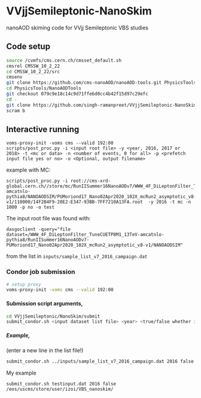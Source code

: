 # VVjjSemileptonic-NanoSkim
nanoAOD skiming code for VVjj Semileptonic VBS studies

## Code setup

```bash
source /cvmfs/cms.cern.ch/cmsset_default.sh
cmsrel CMSSW_10_2_22
cd CMSSW_10_2_22/src
cmsenv
git clone https://github.com/cms-nanoAOD/nanoAOD-tools.git PhysicsTools/NanoAODTools
cd PhysicsTools/NanoAODTools
git checkout 079c9e18c14c9d71ffe6d0cc4b42f15d97c29efc
cd -
git clone https://github.com/singh-ramanpreet/VVjjSemileptonic-NanoSkim.git VVjjSemileptonic/NanoSkim
scram b
```


## Interactive running

```
voms-proxy-init -voms cms --valid 192:00
scripts/post_proc.py -i <input root file> -y <year, 2016, 2017 or 2018> -t <mc or data> -n <number of events, 0 for all> -p <prefetch input file yes or no> -o <Optional, output filename>
```

example with MC:
```
scripts/post_proc.py -i root://cms-xrd-global.cern.ch//store/mc/RunIISummer16NanoAODv7/WWW_4F_DiLeptonFilter_TuneCUETP8M1_13TeV-amcatnlo-pythia8/NANOAODSIM/PUMoriond17_Nano02Apr2020_102X_mcRun2_asymptotic_v8-v1/110000/14F2B4F9-20E2-E347-93BB-7FF7210A13FA.root  -y 2016 -t mc -n 1000 -p no -o test
```
The input root file was found with:
```
dasgoclient -query="file dataset=/WWW_4F_DiLeptonFilter_TuneCUETP8M1_13TeV-amcatnlo-pythia8/RunIISummer16NanoAODv7-PUMoriond17_Nano02Apr2020_102X_mcRun2_asymptotic_v8-v1/NANOAODSIM"
```
from the list in ```inputs/sample_list_v7_2016_campaign.dat```


### Condor job submission

```bash
# setup proxy
voms-proxy-init -voms cms --valid 192:00
```

#### Submission script arguments,
```bash
cd VVjjSemileptonic/NanoSkim/submit
submit_condor.sh <input dataset list file> <year> <true/false whether input file is custom nanoaod> <output directory>
```

##### Example,
(enter a new line in the list file!)

```bash
submit_condor.sh ../inputs/sample_list_v7_2016_campaign.dat 2016 false /eos/uscms/store/...
```

My example
```
submit_condor.sh testinput.dat 2016 false /eos/uscms/store/user/izoi/VBS_nanoskim/
```
